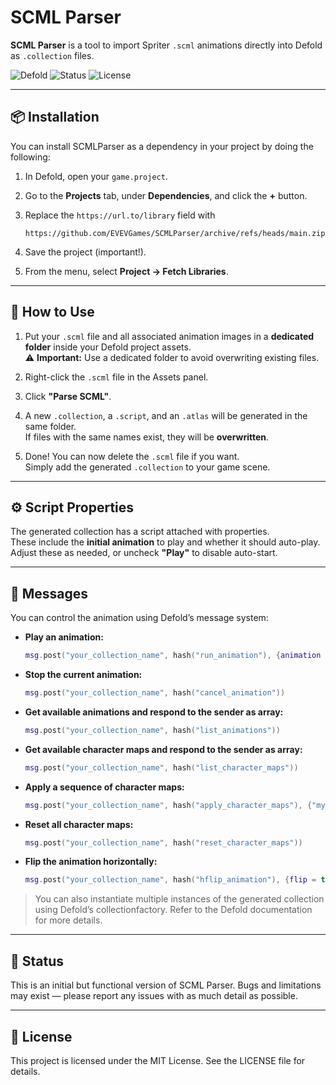 # SCML Parser

**SCML Parser** is a tool to import Spriter `.scml` animations directly into Defold as `.collection` files.

![Defold](https://img.shields.io/badge/engine-Defold-blue?logo=defold&style=flat-square)
![Status](https://img.shields.io/badge/status-experimental-orange?style=flat-square)
![License](https://img.shields.io/badge/license-MIT-green?style=flat-square)

---

## 📦 Installation

You can install SCMLParser as a dependency in your project by doing the following:

1. In Defold, open your `game.project`.
2. Go to the **Projects** tab, under **Dependencies**, and click the **+** button.
3. Replace the `https://url.to/library` field with

   ```
   https://github.com/EVEVGames/SCMLParser/archive/refs/heads/main.zip
   ```
4. Save the project (important!).
5. From the menu, select **Project → Fetch Libraries**.


---

## 🚀 How to Use

1. Put your `.scml` file and all associated animation images in a **dedicated folder** inside your Defold project assets.  
   ⚠️ **Important:** Use a dedicated folder to avoid overwriting existing files.

2. Right-click the `.scml` file in the Assets panel.

3. Click **"Parse SCML"**.

4. A new `.collection`, a `.script`, and an `.atlas` will be generated in the same folder.  
   If files with the same names exist, they will be **overwritten**.

5. Done! You can now delete the `.scml` file if you want.  
   Simply add the generated `.collection` to your game scene.

---

## ⚙️ Script Properties

The generated collection has a script attached with properties.  
These include the **initial animation** to play and whether it should auto-play.  
Adjust these as needed, or uncheck **"Play"** to disable auto-start.

---

## 💬 Messages

You can control the animation using Defold’s message system:

- **Play an animation:**

  ```lua
  msg.post("your_collection_name", hash("run_animation"), {animation = "animation_name", loop = false})
  ```
  
- **Stop the current animation:**

  ```lua
  msg.post("your_collection_name", hash("cancel_animation"))
  ```

- **Get available animations and respond to the sender as array:**

  ```lua
  msg.post("your_collection_name", hash("list_animations"))
  ```

- **Get available character maps and respond to the sender as array:**

  ```lua
  msg.post("your_collection_name", hash("list_character_maps"))
  ```

- **Apply a sequence of character maps:**

  ```lua
  msg.post("your_collection_name", hash("apply_character_maps"), {"myCharmap1", "Charmap 2", --[[...]] })
  ```

- **Reset all character maps:**

  ```lua
  msg.post("your_collection_name", hash("reset_character_maps"))
  ```

- **Flip the animation horizontally:**

  ```lua
  msg.post("your_collection_name", hash("hflip_animation"), {flip = true})
  ```

> You can also instantiate multiple instances of the generated collection using Defold’s collectionfactory.
> Refer to the Defold documentation for more details.

---

## 🧪 Status

This is an initial but functional version of SCML Parser.
Bugs and limitations may exist — please report any issues with as much detail as possible.

---

## 📝 License

This project is licensed under the MIT License. See the LICENSE file for details.
